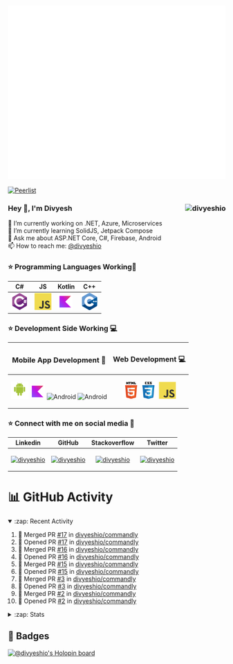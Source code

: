 <a href="https://www.linkedin.com/in/divyeshio">
  <img src="hero.svg" width="800" height="400">
</a>

[![Peerlist](https://github-readme-badge.peerlist.io/api/divyeshio?style=plastic)](https://peerlist.io/divyeshio)
### Hey 👋, I'm Divyesh <img align="right" src="https://komarev.com/ghpvc/?username=divyeshio" alt="divyeshio" />

🔭 I’m currently working on .NET, Azure, Microservices</br>
🌱 I’m currently learning SolidJS, Jetpack Compose</br>
💬 Ask me about ASP.NET Core, C#, Firebase, Android</br>
📫 How to reach me: [@divyeshio](https://twitter.com/divyeshio)

<h3 align="left">⭐ Programming Languages Working💬</h3>

| C# | JS | Kotlin | C++ |
|-----------|-----------|-----------|-----------|
| <img src="https://raw.githubusercontent.com/devicons/devicon/master/icons/csharp/csharp-original.svg" alt="CSharp" width="40" height="40"/> | <img src="https://raw.githubusercontent.com/devicons/devicon/master/icons/javascript/javascript-original.svg" alt="Javascript" width="40" height="40"/> | <img src="https://github.com/devicons/devicon/blob/master/icons/kotlin/kotlin-original.svg" alt="Kotlin" width="35" height="35"/> | <img src="https://raw.githubusercontent.com/devicons/devicon/master/icons/cplusplus/cplusplus-original.svg" alt="CPlusPlus" width="40" height="40"/> |

<h3 align="left">⭐ Development Side Working 💻</h3>

|<h3 align="center">Mobile App Development 📱</h3>| <h3 align="center">Web Development 💻 </h3> |
|:------------------------------------------------:|:-----------------------------------------:|
| <p align="center"><img src="https://raw.githubusercontent.com/devicons/devicon/master/icons/android/android-original-wordmark.svg" alt="Android" width="40" height="40"/> <img src="https://github.com/devicons/devicon/blob/master/icons/kotlin/kotlin-original.svg" alt="Android" width="35" height="35"/> <img src="https://www.vectorlogo.zone/logos/firebase/firebase-icon.svg" alt="Android" width="40" height="40"/> <img src="https://www.vectorlogo.zone/logos/java/java-icon.svg" alt="Android" width="40" height="40"/></p> | <p align="center"><img src="https://raw.githubusercontent.com/devicons/devicon/master/icons/html5/html5-original-wordmark.svg" alt="Android" width="40" height="40"/><img src="https://raw.githubusercontent.com/devicons/devicon/master/icons/css3/css3-original-wordmark.svg" alt="Android" width="40" height="40"/>  <img src="https://raw.githubusercontent.com/devicons/devicon/master/icons/javascript/javascript-original.svg" alt="Android" width="40" height="40"/></p> |

<h3 align="left">⭐ Connect with me on social media 📲 </h3>


| Linkedin | GitHub | Stackoverflow | Twitter |
|-----------|-----------|-----------|-----------|
| <p align="center"><a href="https://linkedin.com/in/divyeshio" target="blank"><img align="center" src="https://upload.wikimedia.org/wikipedia/commons/8/81/LinkedIn_icon.svg" alt="divyeshio" height="30" width="40" /></a></p> | <p align="center"> <a href="https://github.com/divyeshio" target="blank"><img align="center" src="https://raw.githubusercontent.com/rahuldkjain/github-profile-readme-generator/master/src/images/icons/Social/github.svg" alt="divyeshio" height="30" width="40" /></a> </p> | <p align="center"><a href="https://stackoverflow.com/users/16533680/divyesh-bhandari" target="blank"><img align="center" src="https://raw.githubusercontent.com/rahuldkjain/github-profile-readme-generator/master/src/images/icons/Social/stack-overflow.svg" alt="divyeshio" height="30" width="40" /></a> </p> | <p align="center"> <a href="https://twitter.com/divyeshio" target="blank"><img align="center" src="https://raw.githubusercontent.com/rahuldkjain/github-profile-readme-generator/master/src/images/icons/Social/twitter.svg" alt="divyeshio" height="30" width="40" /></a> </p> |

# 📊 GitHub Activity

<details open>
  <summary>:zap: Recent Activity</summary>
  
<!--START_SECTION:activity-->
1. 🎉 Merged PR [#17](https://github.com/divyeshio/commandly/pull/17) in [divyeshio/commandly](https://github.com/divyeshio/commandly)
2. 💪 Opened PR [#17](https://github.com/divyeshio/commandly/pull/17) in [divyeshio/commandly](https://github.com/divyeshio/commandly)
3. 🎉 Merged PR [#16](https://github.com/divyeshio/commandly/pull/16) in [divyeshio/commandly](https://github.com/divyeshio/commandly)
4. 💪 Opened PR [#16](https://github.com/divyeshio/commandly/pull/16) in [divyeshio/commandly](https://github.com/divyeshio/commandly)
5. 🎉 Merged PR [#15](https://github.com/divyeshio/commandly/pull/15) in [divyeshio/commandly](https://github.com/divyeshio/commandly)
6. 💪 Opened PR [#15](https://github.com/divyeshio/commandly/pull/15) in [divyeshio/commandly](https://github.com/divyeshio/commandly)
7. 🎉 Merged PR [#3](https://github.com/divyeshio/commandly/pull/3) in [divyeshio/commandly](https://github.com/divyeshio/commandly)
8. 💪 Opened PR [#3](https://github.com/divyeshio/commandly/pull/3) in [divyeshio/commandly](https://github.com/divyeshio/commandly)
9. 🎉 Merged PR [#2](https://github.com/divyeshio/commandly/pull/2) in [divyeshio/commandly](https://github.com/divyeshio/commandly)
10. 💪 Opened PR [#2](https://github.com/divyeshio/commandly/pull/2) in [divyeshio/commandly](https://github.com/divyeshio/commandly)
<!--END_SECTION:activity-->

</details>

<details>
  <summary>:zap: Stats</summary>
  
| ![Divyesh github stats](https://github-readme-stats.vercel.app/api?username=divyeshio&show_icons=true&bg_color=b523ff,8b55fe,40b0fe&title_color=fff&text_color=fff&icon_color=ffffff&border_radius=5&border_color=a5a5a5&include_all_commits=true&count_private=true) | ![Divyesh GitHub Streak](https://github-readme-streak-stats.herokuapp.com/?user=divyeshio&theme=dark&background=b523ff,8b55fe,40b0fe&currStreakLabel=fff&ring=40b0fe&fire=8b55fe&border_radius=5&border=a5a5a5)                                                                                                           |
| --------------------------------------------------------------------------------------------------------------------------------- | ----------------------------------------------------------------------------------------------------------------------------------------------------------------------------------------------------------------- |
| ![Top Langs](https://github-readme-stats.vercel.app/api/top-langs/?username=divyeshio&langs_count=8&bg_color=b523ff,8b55fe,40b0fe&title_color=fff&text_color=fff&icon_color=ffffff&border_radius=5&border_color=a5a5a5&layout=compact) |

<table>
  <tr>
    <td><img src="https://github-profile-summary-cards.vercel.app/api/cards/profile-details?username=divyeshio&theme=radical"  display=block width=100% height=auto  alt="1" ></td>
   </tr> 
</table>
</details>

## 🔰 Badges
[![@divyeshio's Holopin board](https://holopin.io/api/user/board?user=divyeshio)](https://holopin.io/@divyeshio)
